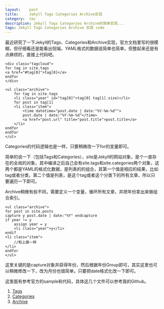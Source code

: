 ```yaml
---
layout:    post
title:     Jekyll Tags Categories Archive实现
category:  tec
description: Jekyll Tags Categories Archive的简单实现...
tags: Jekyll Tags Categories Archive 实现 code
---
```

最近研究了一下Jekyll的Tags、Categories和Archive实现，官方文档里写的很模糊，但仔细看还是能看出倪端，YAML格式的数据说简单也简单，但整起来还是有点麻烦的，直接上代码吧。

	<div class="tagcloud">
	for tag in site.tags
	<a href="#tag[0]">tag[0]</a>
	endfor
	</div>

	<ul class="archive">
		for tag in site.tags
		<li class="year" id="tag[0]">tag[0] tag[1].size)</li>
		for post in tag[1]
		<li class="item">
			<time datetime="post.date | date:"%Y-%m-%d"">
			post.date | date:"%Y-%m-%d"</time>
			<a href="post.url" title="post.title">post.title</a>
		</li>
	endfor
	endfor
	</ul>

Categories的代码逻辑也是一样，只要稍微改一下for的变量即可。

简单的说一下（包括Tags和Categories），site是Jekyll的网站对象，是个一直存在的全局的对象，其中编译之后自己会有site.tags和site.categories两个对象，这两个都是YAML的格式化数据，是列表的的组合，其第一个值是相应的结果，比如tag或者分类，第二个值是列表，是这个tag或者这个分类下的所有文章，所以只要遍历一下即可。

Archive稍微有些不同，需要定义一个变量，循环所有文章，并把年份拿出来做组合索引。

	<ul class="archive">
	for post in site.posts
  	capture y post.date | date:"%Y" endcapture
  	if year != y
    	assign year = y
    	<li class="year">y</li>
  	endif
  	<li class="item">
  		//和上面一样
  	</li>
	endfor
	</ul>

这里关键的是capture对象并获得年份，然后根据年份Group即可，其实这里也可以稍微修改一下，改为月份也很简单。只要把date格式化改一下即可。

这里面有参考官方的sample和代码，具体这几个文件可以参考我的Github。

1. [Tags](https://github.com/GuoJing/guojing.github.com/blob/master/tags.html)
2. [Categories](https://github.com/GuoJing/guojing.github.com/blob/master/categories.html)
3. [Archive](https://github.com/GuoJing/guojing.github.com/blob/master/archive.html)
